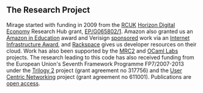 ## The Research Project

Mirage started with funding in 2009 from the [RCUK](http://www.rcuk.ac.uk/) [Horizon Digital Economy](http://horizon.ac.uk) Research Hub grant, [EP/G065802/1](http://gow.epsrc.ac.uk/NGBOViewGrant.aspx?GrantRef=EP/G065802/1). Amazon also granted us an [Amazon in Education](http://aws.amazon.com/education/) award and Verisign [sponsored](http://www.cl.cam.ac.uk/news/2011/03/anil-madhavapeddy-wins-verisign-grant/) work via an [Internet Infrastructure Award](http://www.youtube.com/watch?v=5-4lbyD_Fvw), and [Rackspace](http://www.rackspace.com/cloud/) gives us developer resources on their cloud.  Work has also been supported by the [MRC2](http://www.cl.cam.ac.uk/research/srg/netos/mrc2/) and [OCaml Labs](http://ocaml.io) projects.  The research leading to this code has also received funding from the European Union's Seventh Framework Programme FP7/2007-2013 under the [Trilogy 2](http://www.trilogy2.eu/) project (grant agreement no 317756) and the [User Centric Networking](http://usercentricnetworking.eu/) project (grant agreement no 611001). Publications are [open access](/docs/papers).
